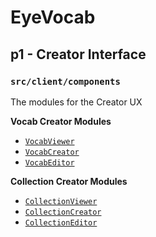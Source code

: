 # EyeVocab
## p1 - Creator Interface
### `src/client/components`

The modules for the Creator UX

**Vocab Creator Modules**

* [`VocabViewer`](./creator/vocab.viewer.tsx)
* [`VocabCreator`](./creator/vocab.creator)
* [`VocabEditor`](./creator/vocab.editor.tsx)

**Collection Creator Modules**

* [`CollectionViewer`](./creator/collection.viewer.tsx)
* [`CollectionCreator`](./creator/collection.creator)
* [`CollectionEditor`](./creator/collection.editor.tsx)
